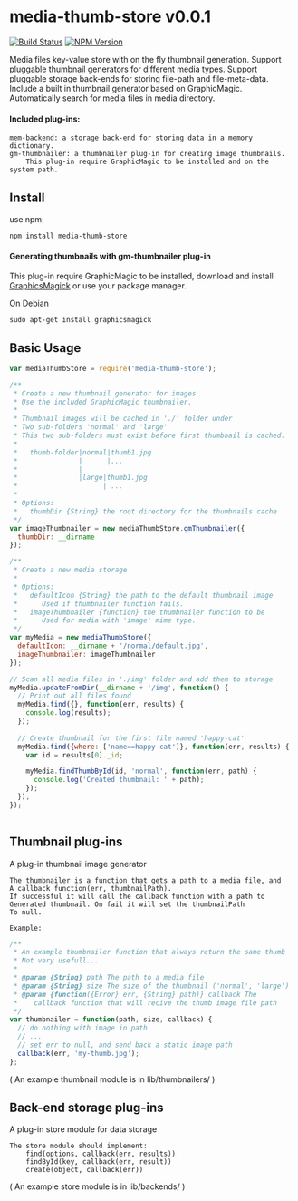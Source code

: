 # media-thumb-store v0.0.1 

[![Build Status](https://secure.travis-ci.org/yaacov/media-thumb-store.png?branch=master)](http://travis-ci.org/yaacov/media-thumb-store)
[![NPM Version](https://img.shields.io/npm/v/gm.svg?style=flat)](https://www.npmjs.org/package/media-thumb-store)

Media files key-value store with on the fly thumbnail generation.
Support pluggable thumbnail generators for different media types.
Support pluggable storage back-ends for storing file-path and file-meta-data.
Include a built in thumbnail generator based on GraphicMagic.
Automatically search for media files in media directory.

#### Included plug-ins:

    mem-backend: a storage back-end for storing data in a memory dictionary.
    gm-thumbnailer: a thumbnailer plug-in for creating image thumbnails.
        This plug-in require GraphicMagic to be installed and on the system path.

## Install

use npm:

    npm install media-thumb-store

#### Generating thumbnails with gm-thumbnailer plug-in

This plug-in require GraphicMagic to be installed, download and install [GraphicsMagick](http://www.graphicsmagick.org/) or use your package manager.

On Debian

    sudo apt-get install graphicsmagick

## Basic Usage

```js
var mediaThumbStore = require('media-thumb-store');

/**
 * Create a new thumbnail generator for images
 * Use the included GraphicMagic thumbnailer.
 *
 * Thumbnail images will be cached in './' folder under
 * Two sub-folders 'normal' and 'large'
 * This two sub-folders must exist before first thumbnail is cached.
 *
 *   thumb-folder|normal|thumb1.jpg
 *               |      |...
 *               |
 *               |large|thumb1.jpg
 *                     | ...
 *
 * Options:
 *   thumbDir {String} the root directory for the thumbnails cache
 */
var imageThumbnailer = new mediaThumbStore.gmThumbnailer({
  thumbDir: __dirname
});

/**
 * Create a new media storage
 *
 * Options:
 *   defaultIcon {String} the path to the default thumbnail image
 *      Used if thumbnailer function fails.
 *   imageThumbnailer {function} the thumbnailer function to be
 *      Used for media with 'image' mime type.
 */
var myMedia = new mediaThumbStore({
  defaultIcon: __dirname + '/normal/default.jpg',
  imageThumbnailer: imageThumbnailer
});

// Scan all media files in './img' folder and add them to storage
myMedia.updateFromDir(__dirname + '/img', function() {
  // Print out all files found
  myMedia.find({}, function(err, results) {
    console.log(results);
  });
  
  // Create thumbnail for the first file named 'happy-cat'
  myMedia.find({where: ['name==happy-cat']}, function(err, results) {
    var id = results[0]._id;

    myMedia.findThumbById(id, 'normal', function(err, path) {
      console.log('Created thumbnail: ' + path);
    });
  });
});
    
```

## Thumbnail plug-ins

A plug-in thumbnail image generator

    The thumbnailer is a function that gets a path to a media file, and
    A callback function(err, thumbnailPath).
    If successful it will call the callback function with a path to
    Generated thumbnail. On fail it will set the thumbnailPath
    To null.
    
    Example:
```js
/** 
 * An example thumbnailer function that always return the same thumb
 * Not very usefull...
 *
 * @param {String} path The path to a media file
 * @param {String} size The size of the thumbnail ('normal', 'large')
 * @param {function({Error} err, {String} path)} callback The 
 *    callback function that will recive the thumb image file path
 */
var thumbnailer = function(path, size, callback) {
  // do nothing with image in path
  // ...
  // set err to null, and send back a static image path
  callback(err, 'my-thumb.jpg');
};
```

( An example thumbnail module is in lib/thumbnailers/ )

## Back-end storage plug-ins

A plug-in store module for data storage

    The store module should implement:
        find(options, callback(err, results))
        findById(key, callback(err, result))
        create(object, callback(err))

( An example store module is in lib/backends/ )


